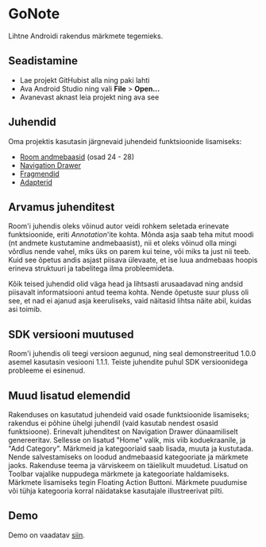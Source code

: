 # GoNote
Lihtne Androidi rakendus märkmete tegemieks.

## Seadistamine
* Lae projekt GitHubist alla ning paki lahti
* Ava Android Studio ning vali **File** > **Open...**
* Avanevast aknast leia projekt ning ava see

## Juhendid
Oma projektis kasutasin järgnevaid juhendeid funktsioonide lisamiseks:
* [Room andmebaasid](https://www.youtube.com/watch?v=Ta4pw2nUUE4) (osad 24 - 28)
* [Navigation Drawer](https://developer.android.com/training/implementing-navigation/nav-drawer)
* [Fragmendid](https://guides.codepath.com/android/creating-and-using-fragments)
* [Adapterid](https://guides.codepath.com/android/Using-an-ArrayAdapter-with-ListView)

## Arvamus juhenditest
Room'i juhendis oleks võinud autor veidi rohkem seletada erinevate funktsioonide, eriti *Annotation*'ite kohta. Mõnda asja saab teha mitut moodi (nt andmete kustutamine andmebaasist), nii et oleks võinud olla mingi võrdlus nende vahel, miks üks on parem kui teine, või miks ta just nii teeb. Kuid see õpetus andis asjast piisava ülevaate, et ise luua andmebaas hoopis erineva struktuuri ja tabelitega ilma probleemideta.

Kõik teised juhendid olid väga head ja lihtsasti arusaadavad ning andsid piisavalt informatsiooni antud teema kohta. Nende õpetuste suur pluss oli see, et nad ei ajanud asja keeruliseks, vaid näitasid lihtsa näite abil, kuidas asi toimib.

## SDK versiooni muutused
Room'i juhendis oli teegi versioon aegunud, ning seal demonstreeritud 1.0.0 asemel kasutasin vesiooni 1.1.1.
Teiste juhendite puhul SDK versioonidega probleeme ei esinenud.

## Muud lisatud elemendid
Rakenduses on kasutatud juhendeid vaid osade funktsioonide lisamiseks; rakendus ei põhine ühelgi juhendil (vaid kasutab nendest osasid funktsioone). Erinevalt juhenditest on Navigation Drawer dünaamiliselt genereeritav. Sellesse on lisatud "Home" valik, mis viib koduekraanile, ja "Add Category". Märkmeid ja kategooriaid saab lisada, muuta ja kustutada. Nende salvestamiseks on loodud andmebaasid kategooriate ja märkmete jaoks. Rakenduse teema ja värviskeem on täielikult muudetud. Lisatud on Toolbar vajalike nuppudega märkmete ja kategooriate haldamiseks. Märkmete lisamiseks tegin Floating Action Buttoni. Märkmete puudumise või tühja kategooria korral näidatakse kasutajale illustreerivat pilti.

## Demo
Demo on vaadatav [siin](https://www.youtube.com/).

